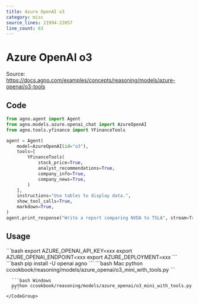 ```yaml
---
title: Azure OpenAI o3
category: misc
source_lines: 21994-22057
line_count: 63
---
```


# Azure OpenAI o3
Source: https://docs.agno.com/examples/concepts/reasoning/models/azure-openai/o3-tools



## Code

```python ccookbook/reasoning/models/azure_openai/o3_mini_with_tools.py
from agno.agent import Agent
from agno.models.azure.openai_chat import AzureOpenAI
from agno.tools.yfinance import YFinanceTools

agent = Agent(
    model=AzureOpenAI(id="o3"),
    tools=[
        YFinanceTools(
            stock_price=True,
            analyst_recommendations=True,
            company_info=True,
            company_news=True,
        )
    ],
    instructions="Use tables to display data.",
    show_tool_calls=True,
    markdown=True,
)
agent.print_response("Write a report comparing NVDA to TSLA", stream=True)

```

## Usage

<Steps>
  <Snippet file="create-venv-step.mdx" />

  <Step title="Set your API key">
    ```bash
    export AZURE_OPENAI_API_KEY=xxx
    export AZURE_OPENAI_ENDPOINT=xxx
    export AZURE_DEPLOYMENT=xxx
    ```
  </Step>

  <Step title="Install libraries">
    ```bash
    pip install -U openai agno
    ```
  </Step>

  <Step title="Run Agent">
    <CodeGroup>
      ```bash Mac
      python ccookbook/reasoning/models/azure_openai/o3_mini_with_tools.py
      ```

      ```bash Windows
      python ccookbook/reasoning/models/azure_openai/o3_mini_with_tools.py
      ```
    </CodeGroup>
  </Step>
</Steps>


